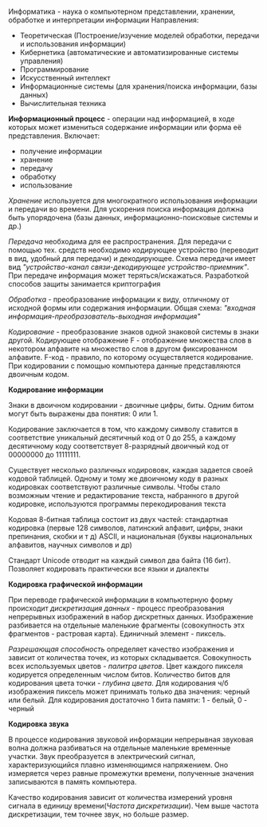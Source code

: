 Информатика - наука о компьютерном представлении, хранении, обработке и интерпретации информации
Направления: 
* Теоретическая (Построение/изучение моделей обработки, передачи и использования информации)
* Кибернетика (автоматические и автоматизированные системы управления)
* Программирование
* Искусственный интеллект 
* Информационные системы (для хранения/поиска информации, базы данных)
* Вычислительная техника 

**Информационный процесс** - операции над информацией, в ходе которых может измениться содержание информации или форма её представления. Включает:
* получение информации
* хранение
* передачу
* обработку
* использование

*Хранение* используется для многократного использования информации и передачи во времени. Для ускорения поиска информация должна быть упорядочена (базы данных, информационно-поисковые системы и др.)

*Передача* необходима для ее распространения. Для передачи с помощью тех. средств необходимо кодирующее устройство (переводит в вид, удобный для передачи) и декодирующее. Схема передачи имеет вид *"устройство-канал связи-декодирующее устройство-приемник"*. При передаче информация может теряться/искажаться. Разработкой способов защиты занимается криптография

*Обработка* - преобразование информации к виду, отличному от исходной формы или содержания информации. Общая схема: *"входная информация-преобразователь-выходная информация"*

*Кодирование* - преобразование знаков одной знаковой системы в знаки другой. Кодирующее отображение F - отображение множества слов в некотором алфавите на множество слов в другом фиксированном алфавите. F-код - правило, по которому осуществляется кодирование. При кодировании с помощью компьютера данные представляются двоичным кодом.

**Кодирование информации**

Знаки в двоичном кодировании - двоичные цифры, биты. Одним битом могут быть выражены два понятия: 0 или 1. 

Кодирование заключается в том, что каждому символу ставится в соответствие уникальный десятичный код от 0 до 255, а каждому десятичному коду соответствует 8-разрядный двоичный код от 00000000 до 11111111.

Существует несколько различных кодирововк, каждая задается своей кодовой таблицей. Одному и тому же двоичному коду в разных кодировках соответствуют различные символы. Чтобы стало возможным чтение и редактирование текста, набранного в другой кодировке, используются программы перекодирования текста

Кодовая 8-битная таблица состоит из двух частей: стандартная кодировка (первые 128 символов, латинский алфавит, цифры, знаки препинания, скобки и т д) ASCII, и национальная (буквы национальных алфавитов, научных символов и др)

Стандарт Unicode отводит на каждый символ два байта (16 бит). Позволяет кодировать практически все языки и диалекты

**Кодировка графической информации**

При переводе графической информации в компьютерную форму происходит *дискретизация данных* - процесс преобразования непрерывных изображений в набор дискретных данных. Изображение разбивается на отдельные маленькие фрагменты (совокупность этх фрагментов - растровая карта). Единичный элемент - пиксель.

*Разрешающая способность* определяет качество изображения и зависит от количества точек, из которых складывается. Совокупность всех используемых цветов - *палитра цветов*. Цвет каждого пикселя кодируется определенным числом битов. Количество битов для кодирования цвета точки - *глубина цвета*. Для кодирования ч/б изображения  пиксель может принимать только два значения: черный или белый. Для кодирования достаточно 1 бита памяти: 1 - белый, 0 - черный

**Кодировка звука**

В процессе кодирования звуковой информации непрерывная звуковая волна должна разбиваться на отдельные маленькие временные участки. Звук преобразуется в электрический сигнал, характеризующийся плавно изменяющимся напряжением. Оно измеряется через равные промежутки времени, полученные значения записываются в память компьютера.

Качество кодирования зависит от количества измерений уровня сигнала в единицу времени(*Частота дискретизации*). Чем выше частота дискретизации, тем точнее звук, но больше размер.
